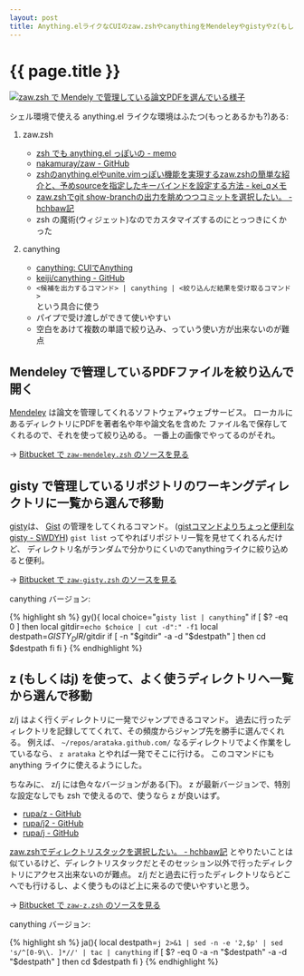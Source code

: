 ```yaml
---
layout: post
title: Anything.elライクなCUIのzaw.zshやcanythingをMendeleyやgistyやz(もしくはj)と使う設定
---
```


# {{ page.title }} #

[![zaw.zsh で Mendely で管理している論文PDFを選んでいる様子][
fig_img_1]][fig_link_1]

[fig_img_1]: https://lh5.googleusercontent.com/_SAwQBQ7QF-E/TaXBwp6tnKI/AAAAAAAAAZw/D4aXfeWLKKg/s800/zaw-mendeley.gif
[fig_link_1]: https://picasaweb.google.com/lh/photo/j39yVxLpdSRnq_vXG17k8w?feat=embedwebsite

シェル環境で使える anything.el ライクな環境はふたつ(もっとあるかも?)ある:

1. zaw.zsh

   - [zsh でも anything.el っぽいの - memo](http://u7fa9.org/memo/HEAD/archives/2011-02/2011-02-22_1.rst)
   - [nakamuray/zaw - GitHub](https://github.com/nakamuray/zaw)
   - [zshのanything.elやunite.vimっぽい機能を実現するzaw.zshの簡単な紹介と、予めsourceを指定したキーバインドを設定する方法 - kei_qメモ](http://d.hatena.ne.jp/kei_q/20110309/1299681144)
   - [zaw.zshでgit show-branchの出力を眺めつつコミットを選択したい。 - hchbaw記](http://d.hatena.ne.jp/hchbaw/20110302/1299072457)
   - zsh の魔術(ウィジェット)なのでカスタマイズするのにとっつきにくかった

2. canything

   - [canything: CUIでAnything](http://filmlang.org/soft/canything)
   - [keiji/canything - GitHub](https://github.com/keiji/canything)
   - `<候補を出力するコマンド> | canything | <絞り込んだ結果を受け取るコマンド>`  
     という具合に使う
   - パイプで受け渡しができて使いやすい
   - 空白をあけて複数の単語で絞り込み、っていう使い方が出来ないのが難点


## Mendeley で管理しているPDFファイルを絞り込んで開く ##

[Mendeley](http://www.mendeley.com/)
は論文を管理してくれるソフトウェア+ウェブサービス。
ローカルにあるディレクトリにPDFを著者名や年や論文名を含めた
ファイル名で保存してくれるので、それを使って絞り込める。
一番上の画像でやってるのがそれ。

<script src="https://bitbucket.org/tkf/zaw-sources/src/tip/zaw-mendeley.zsh?embed=t">
</script>

→
[Bitbucket で `zaw-mendeley.zsh` のソースを見る](https://bitbucket.org/tkf/zaw-sources/src/tip/zaw-mendeley.zsh)


## gisty で管理しているリポジトリのワーキングディレクトリに一覧から選んで移動 ##

[gisty](https://github.com/swdyh/gisty)は、 [Gist](https://gist.github.com/)
の管理をしてくれるコマンド。
([gistコマンドよりちょっと便利なgisty - SWDYH](http://d.hatena.ne.jp/swdyh/20081207/1228655198))
`gist list` ってやればリポジトリ一覧を見せてくれるんだけど、
ディレクトリ名がランダムで分かりにくいのでanythingライクに絞り込めると便利。

<script src="https://bitbucket.org/tkf/zaw-sources/src/tip/zaw-gisty.zsh?embed=t">
</script>

→
[Bitbucket で `zaw-gisty.zsh` のソースを見る](https://bitbucket.org/tkf/zaw-sources/src/tip/zaw-gisty.zsh)

canything バージョン:

{% highlight sh %}
gy(){
    local choice="`gisty list | canything`"
    if [ $? -eq 0 ]
    then
	local gitdir=`echo $choice | cut -d":" -f1`
	local destpath=$GISTY_DIR/$gitdir
	if [ -n "$gitdir" -a -d "$destpath" ]
	then
	    cd $destpath
	fi
    fi
}
{% endhighlight %}


## z (もしくはj) を使って、よく使うディレクトリへ一覧から選んで移動 ##

z/j はよく行くディレクトリに一発でジャンプできるコマンド。
過去に行ったディレクトリを記録しててくれて、その頻度からジャンプ先を勝手に選んでくれる。
例えば、 `~/repos/arataka.github.com/` なるディレクトリでよく作業をしているなら、 `z arataka` とやれば一発でそこに行ける。
このコマンドにも anything ライクに使えるようにした。

ちなみに、 z/j には色々なバージョンがある(下)。
z が最新バージョンで、特別な設定なしでも zsh で使えるので、使うなら z が良いはず。

- [rupa/z - GitHub](https://github.com/rupa/z)
- [rupa/j2 - GitHub](https://github.com/rupa/j2)
- [rupa/j - GitHub](https://github.com/rupa/j/)

[zaw.zshでディレクトリスタックを選択したい。 - hchbaw記](http://d.hatena.ne.jp/hchbaw/20110224/zawzsh)
とやりたいことは似ているけど、ディレクトリスタックだとそのセッション以外で行ったディレクトリにアクセス出来ないのが難点。
z/j だと過去に行ったディレクトリならどこへでも行けるし、よく使うものほど上に来るので使いやすいと思う。

<script src="https://bitbucket.org/tkf/zaw-sources/src/tip/zaw-z.zsh?embed=t">
</script>

→
[Bitbucket で `zaw-z.zsh` のソースを見る](https://bitbucket.org/tkf/zaw-sources/src/tip/zaw-z.zsh)

canything バージョン:

{% highlight sh %}
ja(){
    local destpath=`j 2>&1 | sed -n -e '2,$p' | sed 's/^[0-9\\. ]*//' | tac | canything`
    if [ $? -eq 0 -a -n "$destpath" -a -d "$destpath" ]
    then
	cd $destpath
    fi
}
{% endhighlight %}
